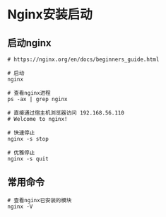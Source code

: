 # Nginx安装启动

## 启动nginx
```shell script
# https://nginx.org/en/docs/beginners_guide.html

# 启动
nginx

# 查看nginx进程
ps -ax | grep nginx

# 直接通过宿主机浏览器访问 192.168.56.110
# Welcome to nginx!

# 快速停止
nginx -s stop

# 优雅停止
nginx -s quit
```

## 常用命令
```shell script
# 查看nginx已安装的模块
nginx -V


```

